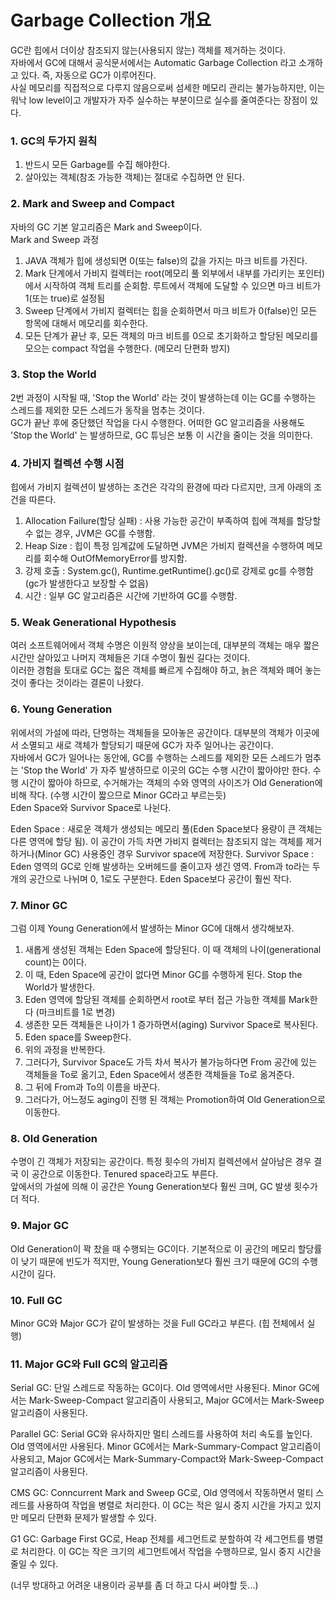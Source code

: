 # Garbage Collection 개요

GC란 힙에서 더이상 참조되지 않는(사용되지 않는) 객체를 제거하는 것이다.  
자바에서 GC에 대해서 공식문서에서는 Automatic Garbage Collection 라고 소개하고 있다. 즉, 자동으로 GC가 이루어진다.  
사실 메모리를 직접적으로 다루지 않음으로써 섬세한 메모리 관리는 불가능하지만, 이는 워낙 low level이고 개발자가 자주 실수하는 부분이므로 실수를 줄여준다는 장점이 있다.

### 1. GC의 두가지 원칙
 1) 반드시 모든 Garbage를 수집 해야한다.
 2) 살아있는 객체(참조 가능한 객체)는 절대로 수집하면 안 된다.

### 2. Mark and Sweep and Compact
자바의 GC 기본 알고리즘은 Mark and Sweep이다.  
Mark and Sweep 과정
 1) JAVA 객체가 힙에 생성되면 0(또는 false)의 값을 가지는 마크 비트를 가진다.
 2) Mark 단계에서 가비지 컬렉터는 root(메모리 풀 외부에서 내부를 가리키는 포인터)에서 시작하여 객체 트리를 순회함. 루트에서 객체에 도달할 수 있으면 마크 비트가 1(또는 true)로 설정됨  
 3) Sweep 단계에서 가비지 컬렉터는 힙을 순회하면서 마크 비트가 0(false)인 모든 항목에 대해서 메모리를 회수한다.
 4) 모든 단계가 끝난 후, 모든 객체의 마크 비트를 0으로 초기화하고 할당된 메모리를 모으는 compact 작업을 수행한다. (메모리 단편화 방지)

### 3. Stop the World
2번 과정이 시작될 때, 'Stop the World' 라는 것이 발생하는데 이는 GC를 수행하는 스레드를 제외한 모든 스레드가 동작을 멈추는 것이다.  
GC가 끝난 후에 중단했던 작업을 다시 수행한다. 어떠한 GC 알고리즘을 사용해도 'Stop the World' 는 발생하므로, GC 튜닝은 보통 이 시간을 줄이는 것을 의미한다.

### 4. 가비지 컬렉션 수행 시점
힙에서 가비지 컬렉션이 발생하는 조건은 각각의 환경에 따라 다르지만, 크게 아래의 조건을 따른다.
 1) Allocation Failure(할당 실패) : 사용 가능한 공간이 부족하여 힙에 객체를 할당할 수 없는 경우, JVM은 GC를 수행함.
 2) Heap Size : 힙이 특정 임계값에 도달하면 JVM은 가비지 컬렉션을 수행하여 메모리를 회수해 OutOfMemoryError를 방지함.
 3) 강제 호출 : System.gc(), Runtime.getRuntime().gc()로 강제로 gc를 수행함(gc가 발생한다고 보장할 수 없음)
 4) 시간 : 일부 GC 알고리즘은 시간에 기반하여 GC를 수행함.

### 5. Weak Generational Hypothesis
여러 소프트웨어에서 객체 수명은 이원적 양상을 보이는데, 대부분의 객체는 매우 짧은 시간만 살아있고 나머지 객체들은 기대 수명이 훨씬 길다는 것이다.  
이러한 경험을 토대로 GC는 젋은 객체를 빠르게 수집해야 하고, 늙은 객체와 뗴어 놓는 것이 좋다는 것이라는 결론이 나왔다.

### 6. Young Generation
위에서의 가설에 따라, 단명하는 객체들을 모아놓은 공간이다. 대부분의 객체가 이곳에서 소멸되고 새로 객체가 할당되기 때문에 GC가 자주 일어나는 공간이다.  
자바에서 GC가 일어나는 동안에, GC를 수행하는 스레드를 제외한 모든 스레드가 멈추는 'Stop the World' 가 자주 발생하므로 이곳의 GC는 수행 시간이 짧아야만 한다.
수행 시간이 짧아야 하므로, 수거해가는 객체의 수와 영역의 사이즈가 Old Generation에 비해 작다. (수행 시간이 짧으므로 Minor GC라고 부르는듯)  
Eden Space와 Survivor Space로 나뉜다.

Eden Space : 새로운 객체가 생성되는 메모리 풀(Eden Space보다 용량이 큰 객체는 다른 영역에 할당 됨). 이 공간이 가득 차면 가비지 컬렉터는 참조되지 않는 객체를 제거하거나(Minor GC) 사용중인 경우 Survivor space에 저장한다.
Survivor Space : Eden 영역의 GC로 인해 발생하는 오버헤드를 줄이고자 생긴 영역. From과 to라는 두 개의 공간으로 나뉘며 0, 1로도 구분한다. Eden Space보다 공간이 훨씬 작다.

### 7. Minor GC
그럼 이제 Young Generation에서 발생하는 Minor GC에 대해서 생각해보자.
 1) 새롭게 생성된 객체는 Eden Space에 할당된다. 이 때 객체의 나이(generational count)는 0이다.
 2) 이 때, Eden Space에 공간이 없다면 Minor GC를 수행하게 된다. Stop the World가 발생한다.
 3) Eden 영역에 할당된 객체를 순회하면서 root로 부터 접근 가능한 객체를 Mark한다 (마크비트를 1로 변경)
 4) 생존한 모든 객체들은 나이가 1 증가하면서(aging) Survivor Space로 복사된다.
 5) Eden space를 Sweep한다.
 6) 위의 과정을 반복한다.
 7) 그러다가, Survivor Space도 가득 차서 복사가 불가능하다면 From 공간에 있는 객체들을 To로 옮기고, Eden Space에서 생존한 객체들을 To로 옮겨준다.
 8) 그 뒤에 From과 To의 이름을 바꾼다.
 9) 그러다가, 어느정도 aging이 진행 된 객체는 Promotion하여 Old Generation으로 이동한다.

### 8. Old Generation
수명이 긴 객체가 저장되는 공간이다. 특정 횟수의 가비지 컬렉션에서 살아남은 경우 결국 이 공간으로 이동한다. Tenured space라고도 부른다.  
앞에서의 가설에 의해 이 공간은 Young Generation보다 훨씬 크며, GC 발생 횟수가 더 적다.

### 9. Major GC
Old Generation이 꽉 찼을 때 수행되는 GC이다. 기본적으로 이 공간의 메모리 할당률이 낮기 때문에 빈도가 적지만, Young Generation보다 훨씬 크기 때문에 GC의 수행 시간이 길다.

### 10. Full GC
Minor GC와 Major GC가 같이 발생하는 것을 Full GC라고 부른다. (힙 전체에서 실행)

### 11. Major GC와 Full GC의 알고리즘
Serial GC: 단일 스레드로 작동하는 GC이다. Old 영역에서만 사용된다. Minor GC에서는 Mark-Sweep-Compact 알고리즘이 사용되고, Major GC에서는 Mark-Sweep 알고리즘이 사용된다.

Parallel GC: Serial GC와 유사하지만 멀티 스레드를 사용하여 처리 속도를 높인다. Old 영역에서만 사용된다. Minor GC에서는 Mark-Summary-Compact 알고리즘이 사용되고, Major GC에서는 Mark-Summary-Compact와 Mark-Sweep-Compact 알고리즘이 사용된다.

CMS GC: Conncurrent Mark and Sweep GC로, Old 영역에서 작동하면서 멀티 스레드를 사용하여 작업을 병렬로 처리한다. 이 GC는 적은 일시 중지 시간을 가지고 있지만 메모리 단편화 문제가 발생할 수 있다.

G1 GC: Garbage First GC로, Heap 전체를 세그먼트로 분할하여 각 세그먼트를 병렬로 처리한다. 이 GC는 작은 크기의 세그먼트에서 작업을 수행하므로, 일시 중지 시간을 줄일 수 있다.

(너무 방대하고 어려운 내용이라 공부를 좀 더 하고 다시 써야할 듯...)
